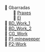 📂 Gbarradas   
&emsp;&emsp;📂 [Praxes](Praxes)   
&emsp;&emsp;📂 [EI](EI)  
📂 [BD_Work_1](BD_Work_1)  
📂 [BD_Work_2](BD_Work_2)    
📂 [CG_Work](CG_Work)   
📂 [P1-mineweeper](P1-mineweeper)   
📂 [P2-Work](P2-Work)  

